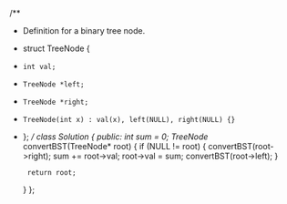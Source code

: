 /**
 * Definition for a binary tree node.
 * struct TreeNode {
 *     int val;
 *     TreeNode *left;
 *     TreeNode *right;
 *     TreeNode(int x) : val(x), left(NULL), right(NULL) {}
 * };
 */
class Solution {
public:
    int sum = 0;
    TreeNode* convertBST(TreeNode* root) {
        if (NULL != root) {
            convertBST(root->right);
            sum += root->val;
            root->val = sum;
            convertBST(root->left);
        }
        
        return root;
    }
};